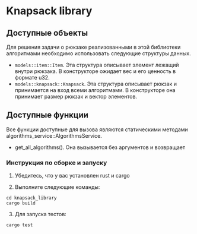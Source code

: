 # Knapsack library

## Доступные объекты
Для решения задачи о рюкзаке реализованными в этой библиотеки алгоритмами необходимо использовать следующие структуры данных.
- `models::item::Item`. Эта структура описывает элемент лежащий внутри рюкзака. В конструкторе ожидает вес и его ценность в формате u32.
- `models::knapsack::Knapsack`. Эта структура описывает рюкзак и принимается на вход всеми алгоритмами. 
В конструкторе она принимает размер рюкзак и вектор элементов. 

## Доступные функции
Все функции доступные для вызова являются статическими методами algorithms_service::AlgorithmsService.
- get_all_algorithms(). Она вызывается без аргументов и возвращает 


### Инструкция по сборке и запуску

1. Убедитесь, что у вас установлен rust и cargo

2. Выполните следующие команды:

```
cd knapsack_library
cargo build
```

3. Для запуска тестов:

```
cargo test
```